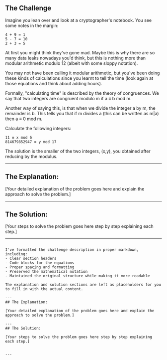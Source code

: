 ## The Challenge

Imagine you lean over and look at a cryptographer's notebook. You see some notes in the margin:

```
4 + 9 = 1
5 - 7 = 10
2 + 3 = 5
```

At first you might think they've gone mad. Maybe this is why there are so many data leaks nowadays you'd think, but this is nothing more than modular arithmetic modulo 12 (albeit with some sloppy notation).

You may not have been calling it modular arithmetic, but you've been doing these kinds of calculations since you learnt to tell the time (look again at those equations and think about adding hours).

Formally, "calculating time" is described by the theory of congruences. We say that two integers are congruent modulo m if a ≡ b mod m.

Another way of saying this, is that when we divide the integer a by m, the remainder is b. This tells you that if m divides a (this can be written as m|a) then a ≡ 0 mod m.

Calculate the following integers:
```
11 ≡ x mod 6
814679852947 ≡ y mod 17
```

The solution is the smaller of the two integers, (x,y), you obtained after reducing by the modulus.

---
## The Explanation:

[Your detailed explanation of the problem goes here and explain the approach to solve the problem.]

---
## The Solution:

[Your steps to solve the problem goes here step by step explaining each step.]

---
```

I've formatted the challenge description in proper markdown, including:
- Clear section headers
- Code blocks for the equations
- Proper spacing and formatting
- Preserved the mathematical notation
- Maintained the original structure while making it more readable

The explanation and solution sections are left as placeholders for you to fill in with the actual content.

---
## The Explanation:

[Your detailed explanation of the problem goes here and explain the approach to solve the problem.]

---
## The Solution:

[Your steps to solve the problem goes here step by step explaining each step.]


---